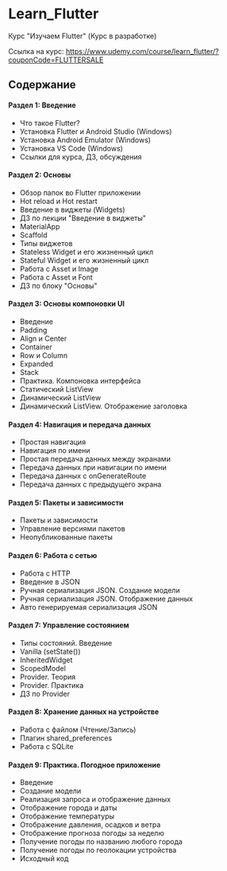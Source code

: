 # Learn_Flutter
Курс "Изучаем Flutter" (Курс в разработке)

Ссылка на курс:
https://www.udemy.com/course/learn_flutter/?couponCode=FLUTTERSALE

## Содержание

#### Раздел 1: Введение
* Что такое Flutter?
* Установка Flutter и Android Studio (Windows)
* Установка Android Emulator (Windows)
* Установка VS Code (Windows)
* Ссылки для курса, ДЗ, обсуждения

#### Раздел 2: Основы
* Обзор папок во Flutter приложении
* Hot reload и Hot restart
* Введение в виджеты (Widgets)
* ДЗ по лекции "Введение в виджеты"
* MaterialApp
* Scaffold
* Типы виджетов
* Stateless Widget и его жизненный цикл
* Stateful Widget и его жизненный цикл
* Работа с Asset и Image
* Работа с Asset и Font
* ДЗ по блоку "Основы"

#### Раздел 3: Основы компоновки UI
* Введение
* Padding
* Align и Center
* Container
* Row и Column
* Expanded
* Stack
* Практика. Компоновка интерфейса
* Статический ListView
* Динамический ListView
* Динамический ListView. Отображение заголовка

#### Раздел 4: Навигация и передача данных
* Простая навигация
* Навигация по имени
* Простая передача данных между экранами
* Передача данных при навигации по имени
* Передача данных с onGenerateRoute
* Передача данных с предыдущего экрана

#### Раздел 5: Пакеты и зависимости
* Пакеты и зависимости
* Управление версиями пакетов
* Неопубликованные пакеты

#### Раздел 6: Работа с сетью
* Работа с HTTP
* Введение в JSON
* Ручная сериализация JSON. Создание модели
* Ручная сериализация JSON. Отображение данных
* Авто генерируемая сериализация JSON

#### Раздел 7: Управление состоянием
* Типы состояний. Введение
* Vanilla (setState())
* InheritedWidget
* ScopedModel
* Provider. Теория
* Provider. Практика
* ДЗ по Provider

#### Раздел 8: Хранение данных на устройстве
* Работа с файлом (Чтение/Запись)
* Плагин shared_preferences
* Работа с SQLite

#### Раздел 9: Практика. Погодное приложение
* Введение
* Создание модели
* Реализация запроса и отображение данных
* Отображение города и даты
* Отображение температуры
* Отображение давления, осадков и ветра
* Отображение прогноза погоды за неделю
* Получение погоды по названию любого города
* Получение погоды по геолокации устройства
* Исходный код